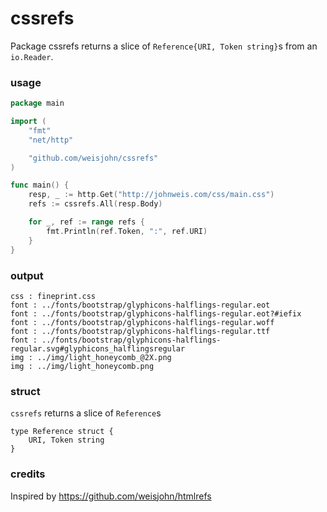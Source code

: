 # cssrefs

Package cssrefs returns a slice of `Reference{URI, Token string}`s from an `io.Reader`.

### usage

```go
package main

import (
    "fmt"
    "net/http"

    "github.com/weisjohn/cssrefs"
)

func main() {
    resp, _ := http.Get("http://johnweis.com/css/main.css")
    refs := cssrefs.All(resp.Body)

    for _, ref := range refs {
        fmt.Println(ref.Token, ":", ref.URI)
    }
}
```

### output

``` $ go run example-cssrefs.go
css : fineprint.css
font : ../fonts/bootstrap/glyphicons-halflings-regular.eot
font : ../fonts/bootstrap/glyphicons-halflings-regular.eot?#iefix
font : ../fonts/bootstrap/glyphicons-halflings-regular.woff
font : ../fonts/bootstrap/glyphicons-halflings-regular.ttf
font : ../fonts/bootstrap/glyphicons-halflings-regular.svg#glyphicons_halflingsregular
img : ../img/light_honeycomb_@2X.png
img : ../img/light_honeycomb.png
```

### struct

`cssrefs` returns a slice of `Reference`s

```
type Reference struct {
    URI, Token string
}
```

### credits

Inspired by https://github.com/weisjohn/htmlrefs